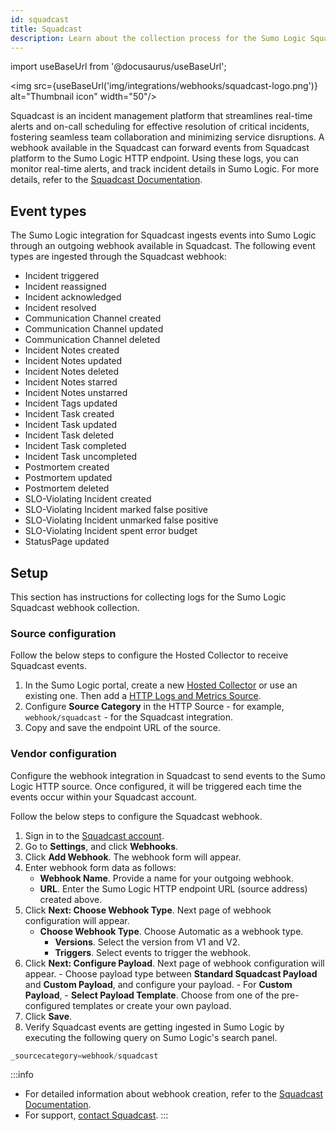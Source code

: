 ```yaml
---
id: squadcast
title: Squadcast
description: Learn about the collection process for the Sumo Logic Squadcast integration.
---
```


import useBaseUrl from '@docusaurus/useBaseUrl';

<img src={useBaseUrl('img/integrations/webhooks/squadcast-logo.png')} alt="Thumbnail icon" width="50"/>

Squadcast is an incident management platform that streamlines real-time alerts and on-call scheduling for effective resolution of critical incidents, fostering seamless team collaboration and minimizing service disruptions. A webhook available in the Squadcast can forward events from Squadcast platform to the Sumo Logic HTTP endpoint. Using these logs, you can monitor real-time alerts, and track incident details in Sumo Logic. For more details, refer to the [Squadcast Documentation](https://support.squadcast.com/quickstart-guide/readme).

## Event types

The Sumo Logic integration for Squadcast ingests events into Sumo Logic through an outgoing webhook available in Squadcast. The following event types are ingested through the Squadcast webhook:
- Incident triggered
- Incident reassigned
- Incident acknowledged
- Incident resolved
- Communication Channel created
- Communication Channel updated
- Communication Channel deleted
- Incident Notes created
- Incident Notes updated
- Incident Notes deleted
- Incident Notes starred
- Incident Notes unstarred
- Incident Tags updated
- Incident Task created
- Incident Task updated
- Incident Task deleted
- Incident Task completed
- Incident Task uncompleted
- Postmortem created
- Postmortem updated
- Postmortem deleted
- SLO-Violating Incident created
- SLO-Violating Incident marked false positive
- SLO-Violating Incident unmarked false positive
- SLO-Violating Incident spent error budget
- StatusPage updated

## Setup

This section has instructions for collecting logs for the Sumo Logic Squadcast webhook collection.

### Source configuration

Follow the below steps to configure the Hosted Collector to receive Squadcast events.

1. In the Sumo Logic portal, create a new [Hosted Collector](/docs/send-data/hosted-collectors/configure-hosted-collector/) or use an existing one. Then add a [HTTP Logs and Metrics Source](/docs/send-data/hosted-collectors/http-source/logs-metrics/#configure-an-httplogs-and-metrics-source).
2. Configure **Source Category** in the HTTP Source - for example, `webhook/squadcast` - for the Squadcast integration.
3. Copy and save the endpoint URL of the source.

### Vendor configuration

Configure the webhook integration in Squadcast to send events to the Sumo Logic HTTP source. Once configured, it will be triggered each time the events occur within your Squadcast account.

Follow the below steps to configure the Squadcast webhook.

1. Sign in to the [Squadcast account](https://app.squadcast.com/).
2. Go to **Settings**, and click **Webhooks**.
3. Click **Add Webhook**. The webhook form will appear.
4. Enter webhook form data as follows:
    - **Webhook Name**. Provide a name for your outgoing webhook.
    - **URL**. Enter the Sumo Logic HTTP endpoint URL (source address) created above.
5. Click **Next: Choose Webhook Type**. Next page of webhook configuration will appear.
    - **Choose Webhook Type**. Choose Automatic as a webhook type.
        - **Versions**. Select the version from V1 and V2.
        - **Triggers**. Select events to trigger the webhook.
6. Click **Next: Configure Payload**. Next page of webhook configuration will appear.
        - Choose payload type between **Standard Squadcast Payload** and **Custom Payload**, and configure your payload.
        - For **Custom Payload**,
            - **Select Payload Template**. Choose from one of the pre-configured templates or create your own payload.
7. Click **Save**.
8. Verify Squadcast events are getting ingested in Sumo Logic by executing the following query on Sumo Logic's search panel.
  ```sql
  _sourcecategory=webhook/squadcast
  ```

:::info
- For detailed information about webhook creation, refer to the [Squadcast Documentation](https://support.squadcast.com/integrations/outgoing-webhooks).
- For support, [contact Squadcast](https://www.squadcast.com/support-ticket-form).
:::
